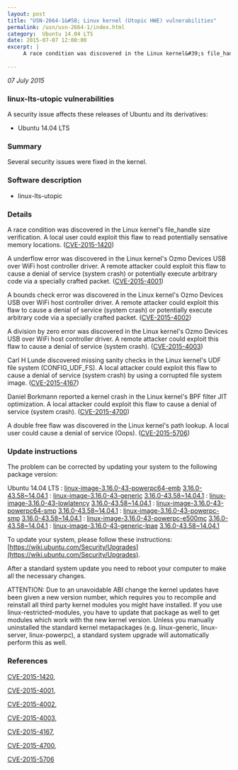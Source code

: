 ```yaml
---
layout: post
title: "USN-2664-1&#58; Linux kernel (Utopic HWE) vulnerabilities"
permalink: /usn/usn-2664-1/index.html
category:  Ubuntu 14.04 LTS
date: 2015-07-07 12:00:00
excerpt: |
     A race condition was discovered in the Linux kernel&#39;s file_handle size verification. A local user could exploit this flaw to read potentially sensative memory locations. ([CVE-2015-1420](http://people.ubuntu.com/~ubuntu-security/cve/CVE-2015-1420))
    
--- 
```

 
 

*07 July 2015*

### linux-lts-utopic vulnerabilities

A security issue affects these releases of Ubuntu and its derivatives:

* Ubuntu 14.04 LTS

### Summary

Several security issues were fixed in the kernel. 

### Software description

* linux-lts-utopic 

### Details

 A race condition was discovered in the Linux kernel&#39;s file_handle size verification. A local user could exploit this flaw to read potentially sensative memory locations. ([CVE-2015-1420](http://people.ubuntu.com/~ubuntu-security/cve/CVE-2015-1420))

A underflow error was discovered in the Linux kernel&#39;s Ozmo Devices USB over WiFi host controller driver. A remote attacker could exploit this flaw to cause a denial of service (system crash) or potentially execute arbitrary code via a specially crafted packet. ([CVE-2015-4001](http://people.ubuntu.com/~ubuntu-security/cve/CVE-2015-4001))

A bounds check error was discovered in the Linux kernel&#39;s Ozmo Devices USB over WiFi host controller driver. A remote attacker could exploit this flaw to cause a denial of service (system crash) or potentially execute arbitrary code via a specially crafted packet. ([CVE-2015-4002](http://people.ubuntu.com/~ubuntu-security/cve/CVE-2015-4002))

A division by zero error was discovered in the Linux kernel&#39;s Ozmo Devices USB over WiFi host controller driver. A remote attacker could exploit this flaw to cause a denial of service (system crash). ([CVE-2015-4003](http://people.ubuntu.com/~ubuntu-security/cve/CVE-2015-4003))

Carl H Lunde discovered missing sanity checks in the Linux kernel&#39;s UDF file system (CONFIG_UDF_FS). A local attacker could exploit this flaw to cause a denial of service (system crash) by using a corrupted file system image. ([CVE-2015-4167](http://people.ubuntu.com/~ubuntu-security/cve/CVE-2015-4167))

Daniel Borkmann reported a kernel crash in the Linux kernel&#39;s BPF filter JIT optimization. A local attacker could exploit this flaw to cause a denial of service (system crash). ([CVE-2015-4700](http://people.ubuntu.com/~ubuntu-security/cve/CVE-2015-4700))

A double free flaw was discovered in the Linux kernel&#39;s path lookup. A local user could cause a denial of service (Oops). ([CVE-2015-5706](http://people.ubuntu.com/~ubuntu-security/cve/CVE-2015-5706)) 

### Update instructions

The problem can be corrected by updating your system to the following package version:

Ubuntu 14.04 LTS
 : [linux-image-3.16.0-43-powerpc64-emb](https://launchpad.net/ubuntu/+source/linux-lts-utopic) <span> [3.16.0-43.58~14.04.1](https://launchpad.net/ubuntu/+source/linux-lts-utopic/3.16.0-43.58~14.04.1) </span> 
 : [linux-image-3.16.0-43-generic](https://launchpad.net/ubuntu/+source/linux-lts-utopic) <span> [3.16.0-43.58~14.04.1](https://launchpad.net/ubuntu/+source/linux-lts-utopic/3.16.0-43.58~14.04.1) </span> 
 : [linux-image-3.16.0-43-lowlatency](https://launchpad.net/ubuntu/+source/linux-lts-utopic) <span> [3.16.0-43.58~14.04.1](https://launchpad.net/ubuntu/+source/linux-lts-utopic/3.16.0-43.58~14.04.1) </span> 
 : [linux-image-3.16.0-43-powerpc64-smp](https://launchpad.net/ubuntu/+source/linux-lts-utopic) <span> [3.16.0-43.58~14.04.1](https://launchpad.net/ubuntu/+source/linux-lts-utopic/3.16.0-43.58~14.04.1) </span> 
 : [linux-image-3.16.0-43-powerpc-smp](https://launchpad.net/ubuntu/+source/linux-lts-utopic) <span> [3.16.0-43.58~14.04.1](https://launchpad.net/ubuntu/+source/linux-lts-utopic/3.16.0-43.58~14.04.1) </span> 
 : [linux-image-3.16.0-43-powerpc-e500mc](https://launchpad.net/ubuntu/+source/linux-lts-utopic) <span> [3.16.0-43.58~14.04.1](https://launchpad.net/ubuntu/+source/linux-lts-utopic/3.16.0-43.58~14.04.1) </span> 
 : [linux-image-3.16.0-43-generic-lpae](https://launchpad.net/ubuntu/+source/linux-lts-utopic) <span> [3.16.0-43.58~14.04.1](https://launchpad.net/ubuntu/+source/linux-lts-utopic/3.16.0-43.58~14.04.1) </span> 

To update your system, please follow these instructions: [https://wiki.ubuntu.com/Security/Upgrades](https://wiki.ubuntu.com/Security/Upgrades).

After a standard system update you need to reboot your computer to make all the necessary changes.

ATTENTION: Due to an unavoidable ABI change the kernel updates have been given a new version number, which requires you to recompile and reinstall all third party kernel modules you might have installed. If you use linux-restricted-modules, you have to update that package as well to get modules which work with the new kernel version. Unless you manually uninstalled the standard kernel metapackages (e.g. linux-generic, linux-server, linux-powerpc), a standard system upgrade will automatically perform this as well. 

### References

 
 [CVE-2015-1420](http://people.ubuntu.com/~ubuntu-security/cve/CVE-2015-1420), 

 [CVE-2015-4001](http://people.ubuntu.com/~ubuntu-security/cve/CVE-2015-4001), 

 [CVE-2015-4002](http://people.ubuntu.com/~ubuntu-security/cve/CVE-2015-4002), 

 [CVE-2015-4003](http://people.ubuntu.com/~ubuntu-security/cve/CVE-2015-4003), 

 [CVE-2015-4167](http://people.ubuntu.com/~ubuntu-security/cve/CVE-2015-4167), 

 [CVE-2015-4700](http://people.ubuntu.com/~ubuntu-security/cve/CVE-2015-4700), 

 [CVE-2015-5706](http://people.ubuntu.com/~ubuntu-security/cve/CVE-2015-5706)
 

